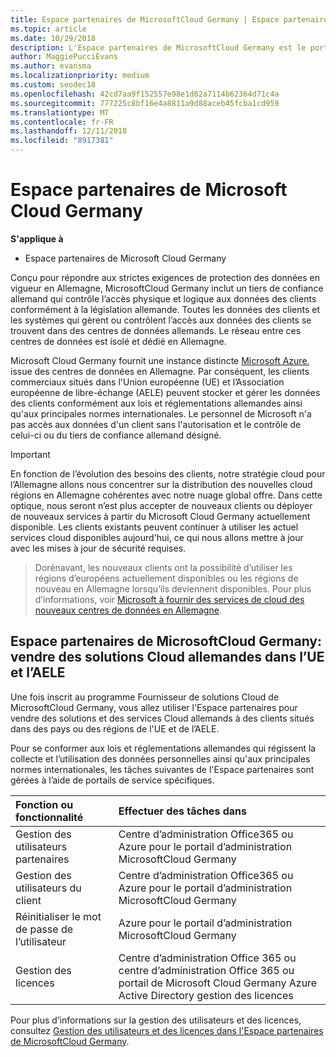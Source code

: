 ```yaml
---
title: Espace partenaires de MicrosoftCloud Germany | Espace partenaires de MicrosoftCloud Germany
ms.topic: article
ms.date: 10/29/2018
description: L'Espace partenaires de MicrosoftCloud Germany est le portail professionnel des partenaires Microsoft qui souhaitent proposer des solutions Cloud Microsoft aux clients situés dans les pays de l’UE et de l’AELE.
author: MaggiePucciEvans
ms.author: evansma
ms.localizationpriority: medium
ms.custom: seodec18
ms.openlocfilehash: 42cd7aa9f152557e98e1d62a7114b62364d71c4a
ms.sourcegitcommit: 777225c8bf16e4a8811a9d88aceb45fcba1cd959
ms.translationtype: MT
ms.contentlocale: fr-FR
ms.lasthandoff: 12/11/2018
ms.locfileid: "8917381"
---
```

# <a name="partner-center-for-microsoft-cloud-germany"></a>Espace partenaires de Microsoft Cloud Germany

**S'applique à**

-  Espace partenaires de Microsoft Cloud Germany

Conçu pour répondre aux strictes exigences de protection des données en vigueur en Allemagne, MicrosoftCloud Germany inclut un tiers de confiance allemand qui contrôle l’accès physique et logique aux données des clients conformément à la législation allemande. Toutes les données des clients et les systèmes qui gèrent ou contrôlent l’accès aux données des clients se trouvent dans des centres de données allemands. Le réseau entre ces centres de données est isolé et dédié en Allemagne.

Microsoft Cloud Germany fournit une instance distincte [Microsoft Azure](https://go.microsoft.com/fwlink/?linkid=847992), issue des centres de données en Allemagne. Par conséquent, les clients commerciaux situés dans l'Union européenne (UE) et l’Association européenne de libre-échange (AELE) peuvent stocker et gérer les données des clients conformément aux lois et réglementations allemandes ainsi qu'aux principales normes internationales. Le personnel de Microsoft n'a pas accès aux données d'un client sans l'autorisation et le contrôle de celui-ci ou du tiers de confiance allemand désigné.

>[!IMPORTANT]
>En fonction de l’évolution des besoins des clients, notre stratégie cloud pour l’Allemagne allons nous concentrer sur la distribution des nouvelles cloud régions en Allemagne cohérentes avec notre nuage global offre. Dans cette optique, nous seront n’est plus accepter de nouveaux clients ou déployer de nouveaux services à partir du Microsoft Cloud Germany actuellement disponible. Les clients existants peuvent continuer à utiliser les actuel services cloud disponibles aujourd'hui, ce qui nous allons mettre à jour avec les mises à jour de sécurité requises. 

>Dorénavant, les nouveaux clients ont la possibilité d’utiliser les régions d’européens actuellement disponibles ou les régions de nouveau en Allemagne lorsqu’ils deviennent disponibles. Pour plus d’informations, voir [Microsoft à fournir des services de cloud des nouveaux centres de données en Allemagne](https://news.microsoft.com/europe/2018/08/31/microsoft-to-deliver-cloud-services-from-new-datacentres-in-germany-in-2019-to-meet-evolving-customer-needs/). 


## <a name="partner-center-for-microsoft-cloud-germany-selling-german-cloud-solutions-in-eu-and-efta"></a>Espace partenaires de MicrosoftCloud Germany: vendre des solutions Cloud allemandes dans l’UE et l’AELE

Une fois inscrit au programme Fournisseur de solutions Cloud de MicrosoftCloud Germany, vous allez utiliser l'Espace partenaires pour vendre des solutions et des services Cloud allemands à des clients situés dans des pays ou des régions de l'UE et de l’AELE. 

Pour se conformer aux lois et réglementations allemandes qui régissent la collecte et l’utilisation des données personnelles ainsi qu'aux principales normes internationales, les tâches suivantes de l'Espace partenaires sont gérées à l’aide de portails de service spécifiques. 

Fonction ou fonctionnalité | Effectuer des tâches dans
:--- | :---
Gestion des utilisateurs partenaires | Centre d’administration Office365 ou Azure pour le portail d’administration MicrosoftCloud Germany
Gestion des utilisateurs du client | Centre d’administration Office365 ou Azure pour le portail d’administration MicrosoftCloud Germany
Réinitialiser le mot de passe de l’utilisateur | Azure pour le portail d’administration MicrosoftCloud Germany
Gestion des licences | Centre d’administration Office 365 ou centre d’administration Office 365 ou portail de Microsoft Cloud Germany Azure Active Directory gestion des licences


Pour plus d’informations sur la gestion des utilisateurs et des licences, consultez [Gestion des utilisateurs et des licences dans l'Espace partenaires de MicrosoftCloud Germany](user-management-in-partner-center-for-microsoft-cloud-germany.md).


